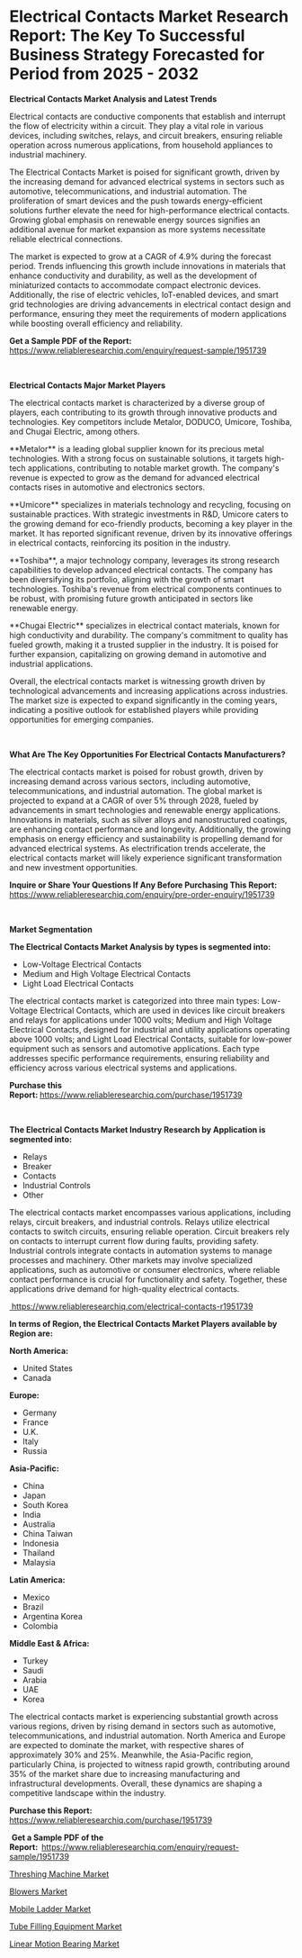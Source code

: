 <p><h1>Electrical Contacts Market Research Report: The Key To Successful Business Strategy Forecasted for Period from 2025 - 2032</h1></p><p><strong>Electrical Contacts Market Analysis and Latest Trends</strong></p>
<p><p>Electrical contacts are conductive components that establish and interrupt the flow of electricity within a circuit. They play a vital role in various devices, including switches, relays, and circuit breakers, ensuring reliable operation across numerous applications, from household appliances to industrial machinery.</p><p>The Electrical Contacts Market is poised for significant growth, driven by the increasing demand for advanced electrical systems in sectors such as automotive, telecommunications, and industrial automation. The proliferation of smart devices and the push towards energy-efficient solutions further elevate the need for high-performance electrical contacts. Growing global emphasis on renewable energy sources signifies an additional avenue for market expansion as more systems necessitate reliable electrical connections.</p><p>The market is expected to grow at a CAGR of 4.9% during the forecast period. Trends influencing this growth include innovations in materials that enhance conductivity and durability, as well as the development of miniaturized contacts to accommodate compact electronic devices. Additionally, the rise of electric vehicles, IoT-enabled devices, and smart grid technologies are driving advancements in electrical contact design and performance, ensuring they meet the requirements of modern applications while boosting overall efficiency and reliability.</p></p>
<p><strong>Get a Sample PDF of the Report:&nbsp;</strong> <a href="https://www.reliableresearchiq.com/enquiry/request-sample/1951739?utm_campaign=104&utm_medium=2&utm_source=Github&utm_content=ia&utm_term=18022025&utm_id=electrical-contacts">https://www.reliableresearchiq.com/enquiry/request-sample/1951739</a></p>
<p>&nbsp;</p>
<p><strong>Electrical Contacts Major Market Players</strong></p>
<p><p>The electrical contacts market is characterized by a diverse group of players, each contributing to its growth through innovative products and technologies. Key competitors include Metalor, DODUCO, Umicore, Toshiba, and Chugai Electric, among others. </p><p>**Metalor** is a leading global supplier known for its precious metal technologies. With a strong focus on sustainable solutions, it targets high-tech applications, contributing to notable market growth. The company's revenue is expected to grow as the demand for advanced electrical contacts rises in automotive and electronics sectors.</p><p>**Umicore** specializes in materials technology and recycling, focusing on sustainable practices. With strategic investments in R&D, Umicore caters to the growing demand for eco-friendly products, becoming a key player in the market. It has reported significant revenue, driven by its innovative offerings in electrical contacts, reinforcing its position in the industry.</p><p>**Toshiba**, a major technology company, leverages its strong research capabilities to develop advanced electrical contacts. The company has been diversifying its portfolio, aligning with the growth of smart technologies. Toshiba's revenue from electrical components continues to be robust, with promising future growth anticipated in sectors like renewable energy.</p><p>**Chugai Electric** specializes in electrical contact materials, known for high conductivity and durability. The company's commitment to quality has fueled growth, making it a trusted supplier in the industry. It is poised for further expansion, capitalizing on growing demand in automotive and industrial applications.</p><p>Overall, the electrical contacts market is witnessing growth driven by technological advancements and increasing applications across industries. The market size is expected to expand significantly in the coming years, indicating a positive outlook for established players while providing opportunities for emerging companies.</p></p>
<p>&nbsp;</p>
<p><strong>What Are The Key Opportunities For Electrical Contacts Manufacturers?</strong></p>
<p><p>The electrical contacts market is poised for robust growth, driven by increasing demand across various sectors, including automotive, telecommunications, and industrial automation. The global market is projected to expand at a CAGR of over 5% through 2028, fueled by advancements in smart technologies and renewable energy applications. Innovations in materials, such as silver alloys and nanostructured coatings, are enhancing contact performance and longevity. Additionally, the growing emphasis on energy efficiency and sustainability is propelling demand for advanced electrical systems. As electrification trends accelerate, the electrical contacts market will likely experience significant transformation and new investment opportunities.</p></p>
<p><strong>Inquire or Share Your Questions If Any Before Purchasing This Report:</strong> <a href="https://www.reliableresearchiq.com/enquiry/pre-order-enquiry/1951739?utm_campaign=104&utm_medium=2&utm_source=Github&utm_content=ia&utm_term=18022025&utm_id=electrical-contacts">https://www.reliableresearchiq.com/enquiry/pre-order-enquiry/1951739</a></p>
<p>&nbsp;</p>
<p><strong>Market Segmentation</strong></p>
<p><strong>The Electrical Contacts Market Analysis by types is segmented into:</strong></p>
<p><ul><li>Low-Voltage Electrical Contacts</li><li>Medium and High Voltage Electrical Contacts</li><li>Light Load Electrical Contacts</li></ul></p>
<p><p>The electrical contacts market is categorized into three main types: Low-Voltage Electrical Contacts, which are used in devices like circuit breakers and relays for applications under 1000 volts; Medium and High Voltage Electrical Contacts, designed for industrial and utility applications operating above 1000 volts; and Light Load Electrical Contacts, suitable for low-power equipment such as sensors and automotive applications. Each type addresses specific performance requirements, ensuring reliability and efficiency across various electrical systems and applications.</p></p>
<p><strong>Purchase this Report:&nbsp;</strong><a href="https://www.reliableresearchiq.com/purchase/1951739?utm_campaign=104&utm_medium=2&utm_source=Github&utm_content=ia&utm_term=18022025&utm_id=electrical-contacts">https://www.reliableresearchiq.com/purchase/1951739</a></p>
<p>&nbsp;</p>
<p><strong>The Electrical Contacts Market Industry Research by Application is segmented into:</strong></p>
<p><ul><li>Relays</li><li>Breaker</li><li>Contacts</li><li>Industrial Controls</li><li>Other</li></ul></p>
<p><p>The electrical contacts market encompasses various applications, including relays, circuit breakers, and industrial controls. Relays utilize electrical contacts to switch circuits, ensuring reliable operation. Circuit breakers rely on contacts to interrupt current flow during faults, providing safety. Industrial controls integrate contacts in automation systems to manage processes and machinery. Other markets may involve specialized applications, such as automotive or consumer electronics, where reliable contact performance is crucial for functionality and safety. Together, these applications drive demand for high-quality electrical contacts.</p></p>
<p><a href="https://www.reliableresearchiq.com/electrical-contacts-r1951739?utm_campaign=104&utm_medium=2&utm_source=Github&utm_content=ia&utm_term=18022025&utm_id=electrical-contacts">&nbsp;https://www.reliableresearchiq.com/electrical-contacts-r1951739</a></p>
<p><strong>In terms of Region, the Electrical Contacts Market Players available by Region are:</strong></p>
<p>
    <p> <strong> North America: </strong>
        <ul>
            <li>United States</li>
            <li>Canada</li>
        </ul>
        </p> 
    <p> <strong> Europe: </strong>
        <ul>
            <li>Germany</li>
            <li>France</li>
            <li>U.K.</li>
            <li>Italy</li>
            <li>Russia</li>
        </ul>
        </p> 
    <p> <strong> Asia-Pacific: </strong>
        <ul>
            <li>China</li>
            <li>Japan</li>
            <li>South Korea</li>
            <li>India</li>
            <li>Australia</li>
            <li>China Taiwan</li>
            <li>Indonesia</li>
            <li>Thailand</li>
            <li>Malaysia</li>
        </ul>
        </p> 
    <p> <strong> Latin America: </strong>
        <ul>
            <li>Mexico</li>
            <li>Brazil</li>
            <li>Argentina Korea</li>
            <li>Colombia</li>
        </ul>
        </p> 
    <p> <strong> Middle East & Africa: </strong>
        <ul>
            <li>Turkey</li>
            <li>Saudi</li>
            <li>Arabia</li>
            <li>UAE</li>
            <li>Korea</li>
        </ul>
    </p>
    </p>
<p><p>The electrical contacts market is experiencing substantial growth across various regions, driven by rising demand in sectors such as automotive, telecommunications, and industrial automation. North America and Europe are expected to dominate the market, with respective shares of approximately 30% and 25%. Meanwhile, the Asia-Pacific region, particularly China, is projected to witness rapid growth, contributing around 35% of the market share due to increasing manufacturing and infrastructural developments. Overall, these dynamics are shaping a competitive landscape within the industry.</p></p>
<p><strong>Purchase this Report: </strong><a href="https://www.reliableresearchiq.com/purchase/1951739?utm_campaign=104&utm_medium=2&utm_source=Github&utm_content=ia&utm_term=18022025&utm_id=electrical-contacts">https://www.reliableresearchiq.com/purchase/1951739</a></p>
<p>&nbsp;<strong>Get a Sample PDF of the Report:&nbsp;&nbsp;</strong><a href="https://www.reliableresearchiq.com/enquiry/request-sample/1951739?utm_campaign=104&utm_medium=2&utm_source=Github&utm_content=ia&utm_term=18022025&utm_id=electrical-contacts">https://www.reliableresearchiq.com/enquiry/request-sample/1951739</a></p>
<p><strong></strong></p>
<p><p><a href="https://github.com/alejnaouare/Market-Research-Report-List-1/blob/main/threshing-machine-market.md?utm_campaign=104&utm_medium=2&utm_source=Github&utm_content=ia&utm_term=18022025&utm_id=electrical-contacts">Threshing Machine Market</a></p><p><a href="https://github.com/jolinolooman/Market-Research-Report-List-1/blob/main/blowers-market.md?utm_campaign=104&utm_medium=2&utm_source=Github&utm_content=ia&utm_term=18022025&utm_id=electrical-contacts">Blowers Market</a></p><p><a href="https://github.com/bezdanteniz/Market-Research-Report-List-1/blob/main/mobile-ladder-market.md?utm_campaign=104&utm_medium=2&utm_source=Github&utm_content=ia&utm_term=18022025&utm_id=electrical-contacts">Mobile Ladder Market</a></p><p><a href="https://github.com/fraryatena85/Market-Research-Report-List-1/blob/main/tube-filling-equipment-market.md?utm_campaign=104&utm_medium=2&utm_source=Github&utm_content=ia&utm_term=18022025&utm_id=electrical-contacts">Tube Filling Equipment Market</a></p><p><a href="https://github.com/sissalgamd/Market-Research-Report-List-1/blob/main/linear-motion-bearing-market.md?utm_campaign=104&utm_medium=2&utm_source=Github&utm_content=ia&utm_term=18022025&utm_id=electrical-contacts">Linear Motion Bearing Market</a></p></p>